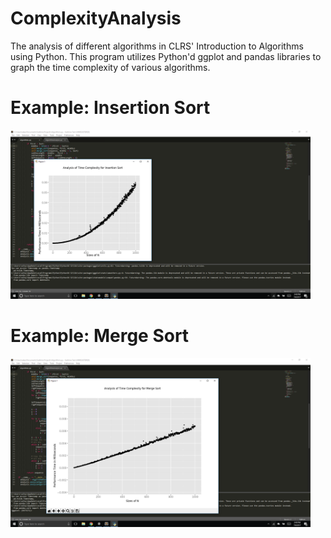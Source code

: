 # ComplexityAnalysis
The analysis of different algorithms in CLRS' Introduction to Algorithms using Python. This program utilizes Python'd ggplot and pandas libraries to graph the time complexity of various algorithms. 

# Example: Insertion Sort
<img src="https://github.com/EdwardSeley/ComplexityAnalysis/blob/master/Screenshots/Insertion-Sort.png" width="480" height="270" />

# Example: Merge Sort
<img src="https://github.com/EdwardSeley/ComplexityAnalysis/blob/master/Screenshots/Merge-Sort.png" width="480" height="270" />
